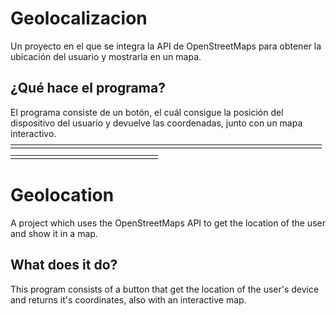 # Geolocalizacion
Un proyecto en el que se integra la API de OpenStreetMaps para obtener la ubicación del usuario y mostrarla en un mapa.
## ¿Qué hace el programa?
El programa consiste de un botón, el cuál consigue la posición del dispositivo del usuario y devuelve las coordenadas, junto con un mapa interactivo.
~~___________________________________________________________________________________________________________________~~
# Geolocation
A project which uses the OpenStreetMaps API to get the location of the user and show it in a map.
## What does it do? 
This program consists of a button that get the location of the user's device and returns it's coordinates, also with an interactive map.
